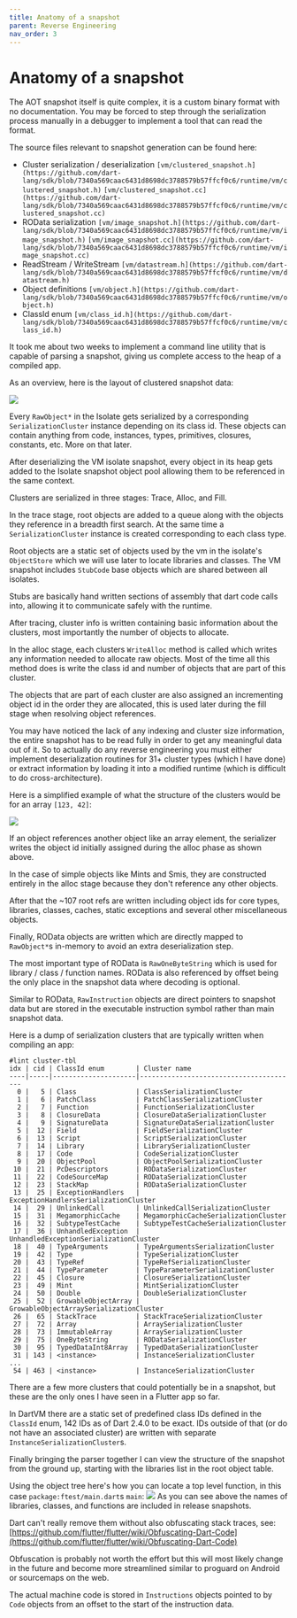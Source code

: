 ```yaml
---
title: Anatomy of a snapshot
parent: Reverse Engineering
nav_order: 3
---
```


# Anatomy of a snapshot

The AOT snapshot itself is quite complex, it is a custom binary format with no documentation. You may be forced to step
through the serialization process manually in a debugger to implement a tool that can read the format.

The source files relevant to snapshot generation can be found here:

- Cluster serialization / deserialization
`[vm/clustered_snapshot.h](https://github.com/dart-lang/sdk/blob/7340a569caac6431d8698dc3788579b57ffcf0c6/runtime/vm/clustered_snapshot.h)`
`[vm/clustered_snapshot.cc](https://github.com/dart-lang/sdk/blob/7340a569caac6431d8698dc3788579b57ffcf0c6/runtime/vm/clustered_snapshot.cc)`
- ROData serialization
`[vm/image_snapshot.h](https://github.com/dart-lang/sdk/blob/7340a569caac6431d8698dc3788579b57ffcf0c6/runtime/vm/image_snapshot.h)`
`[vm/image_snapshot.cc](https://github.com/dart-lang/sdk/blob/7340a569caac6431d8698dc3788579b57ffcf0c6/runtime/vm/image_snapshot.cc)`
- ReadStream / WriteStream
`[vm/datastream.h](https://github.com/dart-lang/sdk/blob/7340a569caac6431d8698dc3788579b57ffcf0c6/runtime/vm/datastream.h)`
- Object definitions
`[vm/object.h](https://github.com/dart-lang/sdk/blob/7340a569caac6431d8698dc3788579b57ffcf0c6/runtime/vm/object.h)`
- ClassId enum
`[vm/class_id.h](https://github.com/dart-lang/sdk/blob/7340a569caac6431d8698dc3788579b57ffcf0c6/runtime/vm/class_id.h)`

It took me about two weeks to implement a command line utility that is capable of parsing a snapshot, giving us complete
access to the heap of a compiled app.

As an overview, here is the layout of clustered snapshot data:

![](https://blog.tst.sh/content/images/2020/02/snapshot_data-1.png)

Every `RawObject*` in the Isolate gets serialized by a corresponding `SerializationCluster` instance depending on its
class id. These objects can contain anything from code, instances, types, primitives, closures, constants, etc. More on
that later.

After deserializing the VM isolate snapshot, every object in its heap gets added to the Isolate snapshot object pool
allowing them to be referenced in the same context.

Clusters are serialized in three stages: Trace, Alloc, and Fill.

In the trace stage, root objects are added to a queue along with the objects they reference in a breadth first search.
At the same time a `SerializationCluster` instance is created corresponding to each class type.

Root objects are a static set of objects used by the vm in the isolate's `ObjectStore` which we will use later to locate
libraries and classes. The VM snapshot includes `StubCode` base objects which are shared between all isolates.

Stubs are basically hand written sections of assembly that dart code calls into, allowing it to communicate safely with
the runtime.

After tracing, cluster info is written containing basic information about the clusters, most importantly the number of
objects to allocate.

In the alloc stage, each clusters `WriteAlloc` method is called which writes any information needed to allocate raw
objects. Most of the time all this method does is write the class id and number of objects that are part of this cluster.

The objects that are part of each cluster are also assigned an incrementing object id in the order they are allocated,
this is used later during the fill stage when resolving object references.

You may have noticed the lack of any indexing and cluster size information, the entire snapshot has to be read fully in
order to get any meaningful data out of it. So to actually do any reverse engineering you must either implement
deserialization routines for 31+ cluster types (which I have done) or extract information by loading it into a modified
runtime (which is difficult to do cross-architecture).

Here is a simplified example of what the structure of the clusters would be for an array `[123, 42]`:

![](https://blog.tst.sh/content/images/2020/02/cluster_alloc-3.png)

If an object references another object like an array element, the serializer writes the object id initially assigned
during the alloc phase as shown above.

In the case of simple objects like Mints and Smis, they are constructed entirely in the alloc stage because they don't
reference any other objects.

After that the ~107 root refs are written including object ids for core types, libraries, classes, caches, static
exceptions and several other miscellaneous objects.

Finally, ROData objects are written which are directly mapped to `RawObject*`s in-memory to avoid an extra
deserialization step.

The most important type of ROData is `RawOneByteString` which is used for library / class / function names. ROData is
also referenced by offset being the only place in the snapshot data where decoding is optional.

Similar to ROData, `RawInstruction` objects are direct pointers to snapshot data but are stored in the executable
instruction symbol rather than main snapshot data.

Here is a dump of serialization clusters that are typically written when compiling an app:

    #lint cluster-tbl
    idx | cid | ClassId enum        | Cluster name
    ----|-----|---------------------|----------------------------------------
      0 |   5 | Class               | ClassSerializationCluster
      1 |   6 | PatchClass          | PatchClassSerializationCluster
      2 |   7 | Function            | FunctionSerializationCluster
      3 |   8 | ClosureData         | ClosureDataSerializationCluster
      4 |   9 | SignatureData       | SignatureDataSerializationCluster
      5 |  12 | Field               | FieldSerializationCluster
      6 |  13 | Script              | ScriptSerializationCluster
      7 |  14 | Library             | LibrarySerializationCluster
      8 |  17 | Code                | CodeSerializationCluster
      9 |  20 | ObjectPool          | ObjectPoolSerializationCluster
     10 |  21 | PcDescriptors       | RODataSerializationCluster
     11 |  22 | CodeSourceMap       | RODataSerializationCluster
     12 |  23 | StackMap            | RODataSerializationCluster
     13 |  25 | ExceptionHandlers   | ExceptionHandlersSerializationCluster
     14 |  29 | UnlinkedCall        | UnlinkedCallSerializationCluster
     15 |  31 | MegamorphicCache    | MegamorphicCacheSerializationCluster
     16 |  32 | SubtypeTestCache    | SubtypeTestCacheSerializationCluster
     17 |  36 | UnhandledException  | UnhandledExceptionSerializationCluster
     18 |  40 | TypeArguments       | TypeArgumentsSerializationCluster
     19 |  42 | Type                | TypeSerializationCluster
     20 |  43 | TypeRef             | TypeRefSerializationCluster
     21 |  44 | TypeParameter       | TypeParameterSerializationCluster
     22 |  45 | Closure             | ClosureSerializationCluster
     23 |  49 | Mint                | MintSerializationCluster
     24 |  50 | Double              | DoubleSerializationCluster
     25 |  52 | GrowableObjectArray | GrowableObjectArraySerializationCluster
     26 |  65 | StackTrace          | StackTraceSerializationCluster
     27 |  72 | Array               | ArraySerializationCluster
     28 |  73 | ImmutableArray      | ArraySerializationCluster
     29 |  75 | OneByteString       | RODataSerializationCluster
     30 |  95 | TypedDataInt8Array  | TypedDataSerializationCluster
     31 | 143 | <instance>          | InstanceSerializationCluster
    ...
     54 | 463 | <instance>          | InstanceSerializationCluster

There are a few more clusters that could potentially be in a snapshot, but these are the only ones I have seen in a
Flutter app so far.

In DartVM there are a static set of predefined class IDs defined in the `ClassId` enum, 142 IDs as of Dart 2.4.0 to be
exact. IDs outside of that (or do not have an associated cluster) are written with separate `InstanceSerializationCluster`s.

Finally bringing the parser together I can view the structure of the snapshot from the ground up, starting with the
libraries list in the root object table.

Using the object tree here's how you can locate a top level function, in this case `package:ftest/main.dart`s `main`:
![](https://blog.tst.sh/content/images/2020/01/dartdec-graph-1.png)
As you can see above the names of libraries, classes, and functions are included in release snapshots.

Dart can't really remove them without also obfuscating stack traces, see: [https://github.com/flutter/flutter/wiki/Obfuscating-Dart-Code](https://github.com/flutter/flutter/wiki/Obfuscating-Dart-Code)

Obfuscation is probably not worth the effort but this will most likely change in the future and become more streamlined
similar to proguard on Android or sourcemaps on the web.

The actual machine code is stored in `Instructions` objects pointed to by `Code` objects from an offset to the start of
the instruction data.